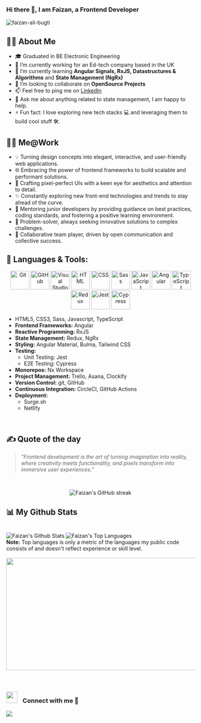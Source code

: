 ### Hi there 👋, I am Faizan, a Frontend Developer

<p align="left"> <img src="https://komarev.com/ghpvc/?username=faizanalibugti&label=Profile%20views&color=0e75b6&style=flat" alt="faizan-ali-bugti" /> </p>

<!--
**faizanalibugti/faizanalibugti** is a ✨ _special_ ✨ repository because its `README.md` (this file) appears on your GitHub profile.

Here are some ideas to get you started:

- 🔭 I’m currently working on ...
- 🌱 I’m currently learning ...
- 👯 I’m looking to collaborate on ...
- 🤔 I’m looking for help with ...
- 💬 Ask me about ...
- 📫 How to reach me: ...
- 😄 Pronouns: ...
- ⚡ Fun fact: ...
-->

## 🙋‍♂️ About Me

- 🎓 Graduated in BE Electronic Engineering
- 🔭 I’m currently working for an Ed-tech company based in the UK
- 🌱 I’m currently learning **Angular Signals, RxJS, Datastructures & Algorithms** and **State Management (NgRx)**
- 🤝 I’m looking to collaborate on **OpenSource Projects**
- 📫 Feel free to ping me on [LinkedIn](https://www.linkedin.com/in/faizan-ali-bugti-241135181/)
- 💬 Ask me about anything related to state management, I am happy to help. 
- ⚡ Fun fact: I love exploring new tech stacks 💻 and leveraging them to build cool stuff 🛠️.

## 👨‍💻 Me@Work

- 💡 Turning design concepts into elegant, interactive, and user-friendly web applications.
- 🌐 Embracing the power of frontend frameworks to build scalable and performant solutions.
- 🎨 Crafting pixel-perfect UIs with a keen eye for aesthetics and attention to detail.
- ✨ Constantly exploring new front-end technologies and trends to stay ahead of the curve.
- 📖 Mentoring junior developers by providing guidance on best practices, coding standards, and fostering a positive learning environment.
- 🔧 Problem-solver, always seeking innovative solutions to complex challenges.
- 🤝 Collaborative team player, driven by open communication and collective success.

## 🔨 Languages & Tools:

<div align="center">
	<img width="50" src="https://user-images.githubusercontent.com/25181517/192108372-f71d70ac-7ae6-4c0d-8395-51d8870c2ef0.png" alt="Git" title="Git"/>
	<img width="50" src="https://user-images.githubusercontent.com/25181517/192108374-8da61ba1-99ec-41d7-80b8-fb2f7c0a4948.png" alt="GitHub" title="GitHub"/>
	<img width="50" src="https://user-images.githubusercontent.com/25181517/192108891-d86b6220-e232-423a-bf5f-90903e6887c3.png" alt="Visual Studio Code" title="Visual Studio Code"/>
	<img width="50" src="https://user-images.githubusercontent.com/25181517/192158954-f88b5814-d510-4564-b285-dff7d6400dad.png" alt="HTML" title="HTML"/>
	<img width="50" src="https://user-images.githubusercontent.com/25181517/183898674-75a4a1b1-f960-4ea9-abcb-637170a00a75.png" alt="CSS" title="CSS"/>
	<img width="50" src="https://user-images.githubusercontent.com/25181517/192158956-48192682-23d5-4bfc-9dfb-6511ade346bc.png" alt="Sass" title="Sass"/>
	<img width="50" src="https://user-images.githubusercontent.com/25181517/117447155-6a868a00-af3d-11eb-9cfe-245df15c9f3f.png" alt="JavaScript" title="JavaScript"/>
	<img width="50" src="https://user-images.githubusercontent.com/25181517/183890595-779a7e64-3f43-4634-bad2-eceef4e80268.png" alt="Angular" title="Angular"/>
	<img width="50" src="https://user-images.githubusercontent.com/25181517/183890598-19a0ac2d-e88a-4005-a8df-1ee36782fde1.png" alt="TypeScript" title="TypeScript"/>
	<img width="50" src="https://user-images.githubusercontent.com/25181517/187896150-cc1dcb12-d490-445c-8e4d-1275cd2388d6.png" alt="Redux" title="Redux"/>
	<img width="50" src="https://user-images.githubusercontent.com/25181517/187955005-f4ca6f1a-e727-497b-b81b-93fb9726268e.png" alt="Jest" title="Jest"/>
	<img width="50" src="https://user-images.githubusercontent.com/68279555/200387386-276c709f-380b-46cc-81fd-f292985927a8.png" alt="Cypress" title="Cypress"/>
</div>

- HTML5, CSS3, Sass, Javascript, TypeScript
- **Frontend Frameworks:** Angular
- **Reactive Programming:** RxJS
- **State Management:** Redux, NgRx 
- **Styling:** Angular Material,  Bulma, Tailwind CSS
- **Testing:**
    - Unit Testing: Jest
    - E2E Testing: Cypress
- **Monorepos:** Nx Workspace
- **Project Management:** Trello, Asana, Clockify
- **Version Control:** git, GitHub
- **Continuous Integration:** CircleCI, GitHub Actions
- **Deployment:** 
    - Surge.sh
    - Netlify
<br/>

## ✍️ Quote of the day

> <i>"Frontend development is the art of turning imagination into reality, where creativity meets functionality, and pixels transform into immersive user experiences."</i>

<br/>

<p align="center">
        <img title="🔥 Get streak stats for your profile at git.io/streak-stats" alt="Faizan's GitHub streak" src="https://github-readme-streak-stats.herokuapp.com/?user=faizanalibugti&theme=black-ice&hide_border=true&stroke=0000&background=060A0CD0"/>
</p>

## 📊 My Github Stats

  <br/>
    <a ><img alt="Faizan's Github Stats" src="https://github-readme-stats.vercel.app/api?username=faizanalibugti&show_icons=true&count_private=true&theme=react&hide_border=true&bg_color=0D1117" /></a>
  <a ><img alt="Faizan's Top Languages" src="https://github-readme-stats.vercel.app/api/top-langs/?username=faizanalibugti&langs_count=8&hide_progress=true&hide=python,svelte,jupyter%20notebook,c%2B%2B,shell,starlark,dockerfile,makefile,glsl&count_private=true&theme=react&hide_border=true&bg_color=0D1117&layout=compact" /></a>
  <br/>
  <b>Note:</b> Top languages is only a metric of the languages my public code consists of and doesn't reflect experience or skill level.


<br/>
<br/>

<div align="center">
  <img src="https://media.giphy.com/media/dWesBcTLavkZuG35MI/giphy.gif" width="600" height="300"/>
</div>

<br/>
<br/>

<h3 align="left" > 
    <img src="https://media.giphy.com/media/iY8CRBdQXODJSCERIr/giphy.gif" width="30" height="30" style="margin-right: 10px;">
    Connect with me 🤝 
</h3>

<p align="left">
  <a href = "https://www.linkedin.com/in/faizan-ali-bugti-241135181/" target="_blank"><img src="https://img.icons8.com/fluent/48/000000/linkedin.png"/></a>
</p>
